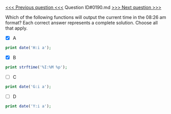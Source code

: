 [<<< Previous question <<<](0189.md)  Question ID#0190.md  [>>> Next question >>>](0191.md) 

Which of the following functions will output the current time in the 08:26 am format? Each correct answer represents a complete solution. Choose all that apply.

- [x] A
```php
print date('H:i a');
```

- [x] B
```php
print strftime('%I:%M %p');
```

- [ ] C
```php
print date('G:i a');
```

- [ ] D
```php
print date('Y:i a');
```

